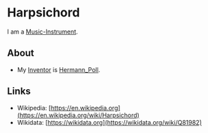 # Harpsichord

I am a [Music-Instrument](90000020.md).

## About

- My [Inventor](600098.md) is [Hermann_Poll](404.md).

## Links

- Wikipedia: [https://en.wikipedia.org](https://en.wikipedia.org/wiki/Harpsichord)
- Wikidata: [https://wikidata.org](https://wikidata.org/wiki/Q81982)
